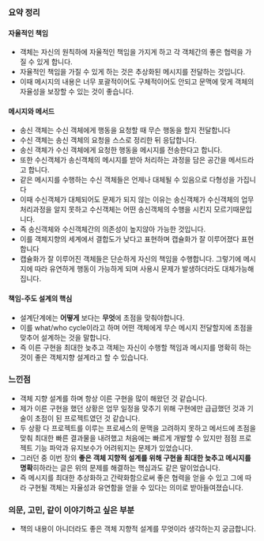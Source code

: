 ### 요약 정리

#### 자율적인 책임
* 객체는 자신의 원칙하에 자율적인 책임을 가지게 하고 각 객체간의 좋은 협력을 가질 수 있게 합니다.
* 자율적인 책임을 가질 수 있게 하는 것은 추상화된 메시지를 전달하는 것입니다.
* 이때 메시지의 내용은 너무 포괄적이어도 구체적이어도 안되고 문맥에 맞게 객체의 자율성을 보장할 수 있는 것이 좋습니다.

#### 메시지와 메서드
- 송신 객체는 수신 객체에게 행동을 요청할 때 무슨 행동을 할지 전달합니다  
- 수신 객체는 송신 객체의 요청을 스스로 정리한 뒤 응답합니다.
- 송신 객체가 수신 객체에게 요청한 행동을 메시지를 전송한다고 합니다.
- 또한 수신객체가 송신객체의 메시지를 받아 처리하는 과정을 담은 공간을 메서드라고 합니다. 
- 같은 메시지를 수행하는 수신 객체들은 언제나 대체될 수 있음으로 다형성을 가집니다
- 이때 수신객체가 대체되어도 문제가 되지 않는 이유는 송신객체가 수신객체의 업무 처리과정을 알지 못하고 수신객체는 어떤 송신객체의 수행을 시킨지 모르기때문입니다.
- 즉 송신객체와 수신객체간의 의존성이 높지않아 가능한 것입니다.
- 이를 객체지향의 세계에서 결합도가 낮다고 표현하며 캡슐화가 잘 이루어졌다 표현합니다  
- 캡슐화가 잘 이루어진 객체들은 단순하게 자신의 책임을 수행합니다. 그렇기에 메시지에 따라 유연하게 행동이 가능하게 되며 사용시 문제가 발생하더라도 대체가능해집니다.

#### 책임-주도 설계의 핵심  
- 설계단계에는 **어떻게** 보다는  **무엇**에 초점을 맞춰야합니다.
- 이를 what/who cycle이라고 하며 어떤 객체에게 무슨 메시지 전달할지에 초점을 맞추어 설계하는 것을 말합니다.  
- 즉 이른 구현을 최대한 늦추고 객체는 자신이 수행할 책임과 메시지를 명확히 하는 것이 좋은 객체지향 설계라고 할 수 있습니다.


### 느낀점 
- 객체 지향 설계를 하며 항상 이른 구현을 많이 해왔던 것 같습니다. 
- 제가 이른 구현을 했던 상황은 업무 일정을 맞추기 위해 구현에만 급급했던 것과 기술이 초점이 된 프로젝트였던 것 같습니다.
- 두 상황 다 프로젝트를 이루는 프로세스의 문맥을 고려하지 못하고 메서드에 초점을 맞춰 최대한 빠른 결과물을 내려했고 처음에는 빠르게 개발할 수 있지만 점점 프로젝트 기능 파악과 유지보수가 어려워지는 문제가 있었습니다.
- 그러던 중 이번 장의 **좋은 객체 지향적 설계를 위해 구현을 최대한 늦추고 메시지를 명확**히하라는 글은 위의 문제를 해결하는 핵심과도 같은 말이었습니다.
- 즉 메시지를 최대한 추상화하고 간략화함으로써 좋은 협력을 얻을 수 있고 그에 따라 구현될 객체는 자율성과 유연함을 얻을 수 있다는 의미로 받아들여졌습니다. 


### 의문, 고민, 같이 이야기하고 싶은 부분
- 책의 내용이 아니더라도 좋은 객체 지향적 설계를 무엇이라 생각하는지 궁금합니다.
